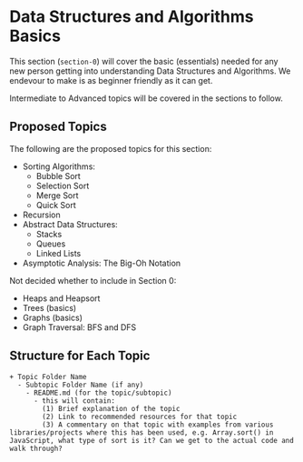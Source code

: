 # Data Structures and Algorithms Basics

This section (`section-0`) will cover the basic (essentials) needed for any new person getting into understanding Data Structures and Algorithms. We endevour to make is as beginner friendly as it can get.

Intermediate to Advanced topics will be covered in the sections to follow.

## Proposed Topics
The following are the proposed topics for this section:

- Sorting Algorithms:
  - Bubble Sort
  - Selection Sort
  - Merge Sort
  - Quick Sort
- Recursion
- Abstract Data Structures:
  - Stacks
  - Queues
  - Linked Lists
- Asymptotic Analysis: The Big-Oh Notation

Not decided whether to include in Section 0:

- Heaps and Heapsort
- Trees (basics)
- Graphs (basics)
- Graph Traversal: BFS and DFS

## Structure for Each Topic

```
+ Topic Folder Name
  - Subtopic Folder Name (if any)
    - README.md (for the topic/subtopic)
      - this will contain:
        (1) Brief explanation of the topic
        (2) Link to recommended resources for that topic
        (3) A commentary on that topic with examples from various libraries/projects where this has been used, e.g. Array.sort() in JavaScript, what type of sort is it? Can we get to the actual code and walk through?
```
